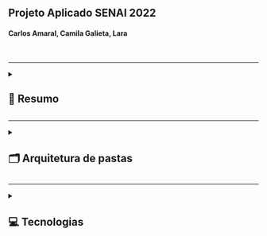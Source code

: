 ## Projeto Aplicado SENAI 2022
#### Carlos Amaral, Camila Galieta, Lara 

<br/>




---
<details>
    <summary><h2><b> 📄 Resumo </b></h2></summary>
    <h4>
        De acordo com o que foi solicitado, este projeto é a simulação de um sistema de eleições.
        <br/> 
        Outro ponto importante de pontuar, é que será construido por partes,dito isso, o projeto é construído aos poucos, baseado em tecnologias.
    </h4>
</details>



 
---
<details>
<summary><h2><b>🗂 Arquitetura de pastas</b></h2></summary>
<h4>
Para que seja algo de fácil compreensão, a estrutura basicamente segue um padrão comum, no qual temos as subpastas com o nome da UC, ou seja, tudo que estiver vinculado a banco de dados, estará na pasta correspondente
</h4>
<br/>
<h3><b>Principal</b></h3>

```
github.com/Carlosabdoamaral/apply-project-senai
```

<br/>
<h3><b>Sub Pastas</b></h3>

```
/nome-da-unidade-curricular
```
</details>



 
---
<details>
<summary><h2><b>💻 Tecnologias</b></h2></summary>

<br/><b>| SQL</b><br/>Banco de dados <br/>
<br/><b>| Java</b><br/>Programação Orientada a Objetos <br/>

</details>
